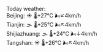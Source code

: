 Today weather:  
Beijing: ☀️   🌡️+27°C 🌬️↙4km/h  
Tianjin: 🌫  🌡️+25°C 🌬️↖4km/h  
Shijiazhuang: 🌫  🌡️+24°C 🌬️↓4km/h  
Tangshan: ☀️   🌡️+26°C 🌬️↖4km/h  
